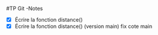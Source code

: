 #TP Git -Notes
- [x] Écrire la fonction distance()
- [x] Écrire la fonction distance()  (version main)
fix cote main
